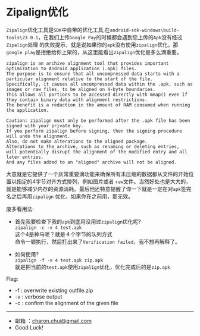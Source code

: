 Zipalign优化
===

`Zipalign`优化工具是`SDK`中自带的优化工具,在`android-sdk-windows\build-tools\23.0.1`，在我们上传`Google Pay`的时候都会遇到您上传的`Apk`没有经过`Zipalign`处理
的失败提示，就是说如果你的`apk`没有使用`zipalign`优化，那`google play`是拒绝给你上架的，从这里能看出`zipalign`优化是多么滴重要。

```
zipalign is an archive alignment tool that provides important optimization to Android application (.apk) files. 
The purpose is to ensure that all uncompressed data starts with a particular alignment relative to the start of the file. 
Specifically, it causes all uncompressed data within the .apk, such as images or raw files, to be aligned on 4-byte boundaries. 
This allows all portions to be accessed directly with mmap() even if they contain binary data with alignment restrictions. 
The benefit is a reduction in the amount of RAM consumed when running the application.
```
                           
```
Caution: zipalign must only be performed after the .apk file has been signed with your private key. 
If you perform zipalign before signing, then the signing procedure will undo the alignment. 
Also, do not make alterations to the aligned package. 
Alterations to the archive, such as renaming or deleting entries, 
will potentially disrupt the alignment of the modified entry and all later entries. 
And any files added to an "aligned" archive will not be aligned.
```

大意就是它提供了一个灰常重要滴功能来确保所有未压缩的数据都从文件的开始位置以指定的4字节对齐方式排列，例如图片或者
`raw`文件。当然好处也是大大的，就是能够减少内存的资源消耗。最后他还特意提醒了你一下就是一定在对`apk`签完名之后再用`zipalign`
优化，如果你在之前用，那无效。

废多看用法:      

- 首先我要检查下我的`apk`到底用没用过`zipalign`优化呢?                                   
    `zipalign -c -v 4 test.apk`                      
    这个4是神马呢？就是４个字节的队列方式                                          
    命令一顿执行，然后打出来了`Verification failed`，我不想再解释了。
	
- 	如何使用?                                
    `zipalign -f -v 4 test.apk zip.apk`                             
	就是把当前的`test.apk`使用`zipalign`优化，优化完成后的是`zip.apk`
	
Flag:     

- -f : overwrite existing outfile.zip
- -v : verbose output
- -c : confirm the alignment of the given file


---

- 邮箱 ：charon.chui@gmail.com  
- Good Luck! 
